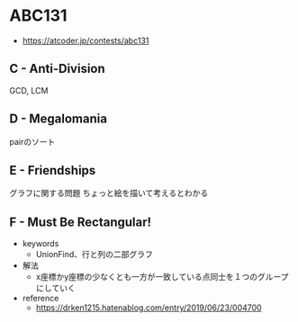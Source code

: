# ABC131
* https://atcoder.jp/contests/abc131


## C - Anti-Division
GCD, LCM


## D - Megalomania
pairのソート


## E - Friendships
グラフに関する問題
ちょっと絵を描いて考えるとわかる


## F - Must Be Rectangular!
* keywords
  - UnionFind、行と列の二部グラフ
* 解法
  - x座標かy座標の少なくとも一方が一致している点同士を１つのグループにしていく
* reference
  - https://drken1215.hatenablog.com/entry/2019/06/23/004700
